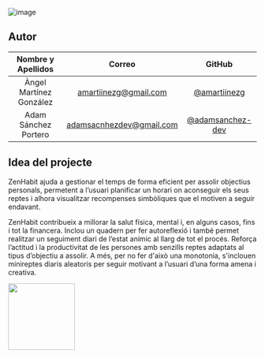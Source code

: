 ![image](https://i.postimg.cc/4xW2hL3M/logo-light.png)

## Autor

| **Nombre y Apellidos** |         **Correo**         |               **GitHub**               |
| :--------------------: | :------------------------: | :------------------------------------: |
|  Àngel Martínez González  | amartiinezg@gmail.com | [@amartiinezg](https://github.com/amartiinezg) |
|  Adam Sánchez Portero  | adamsacnhezdev@gmail.com | [@adamsanchez-dev](https://github.com/adamsanchez-dev) |

## Idea del projecte

ZenHabit ajuda a gestionar el temps de forma eficient per assolir objectius personals, permetent a l’usuari planificar un horari on aconseguir els seus reptes i alhora visualitzar recompenses simbòliques que el motiven a seguir endavant. 

ZenHabit contribueix a millorar la salut física, mental i, en alguns casos, fins i tot la financera. Inclou un quadern per fer autoreflexió i també permet realitzar un seguiment diari de l’estat anímic al llarg de tot el procés. Reforça l’actitud i la productivitat de les persones amb senzills reptes adaptats al tipus d’objectiu a assolir. A més, per no fer d'això una monotonia, s'inclouen minireptes diaris aleatoris per seguir motivant a l’usuari d’una forma amena i creativa.

<a href="https://play.google.com/store/apps/details?id=com.app.zenhabit">
  <img src="https://user-images.githubusercontent.com/99869396/214144416-8d0a2fa8-8a49-4485-8e5e-c71948daa1cc.png" height="135">
</a>
